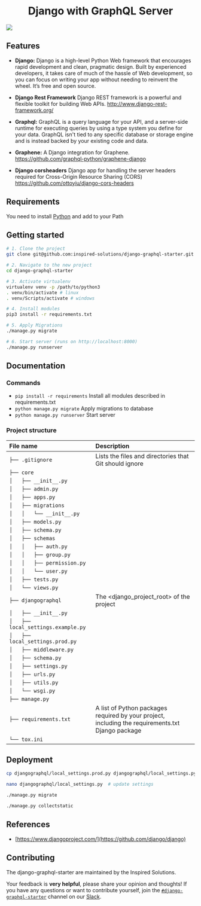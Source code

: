 <h1 align="center"><strong>Django with GraphQL Server</strong></h1>

![](https://cdn-images-1.medium.com/max/1600/1*jLrvxW83rre-25Nrhk-tww.png)

## Features

- **Django:** Django is a high-level Python Web framework that encourages rapid development and clean, pragmatic design. Built by experienced developers,
it takes care of much of the hassle of Web development, so you can focus on writing your app without needing to reinvent the wheel. It’s free and open source.

- **Django Rest Framework** Django REST framework is a powerful and flexible toolkit for building Web APIs. <http://www.django-rest-framework.org/>

- **Graphql:** GraphQL is a query language for your API, and a server-side runtime for executing queries by using a type system you define for your data.
GraphQL isn't tied to any specific database or storage engine and is instead backed by your existing code and data.

- **Graphene:** A Django integration for Graphene. <https://github.com/graphql-python/graphene-django>

- **Django corsheaders** Django app for handling the server headers required for Cross-Origin Resource Sharing
(CORS) <https://github.com/ottoyiu/django-cors-headers>

## Requirements
You need to install [Python](https://www.python.org/downloads/) and add to your Path

## Getting started

```sh
# 1. Clone the project
git clone git@github.com:inspired-solutions/django-graphql-starter.git

# 2. Navigate to the new project
cd django-graphql-starter

# 3. Activate virtualenv
virtualenv venv -p /path/to/python3
. venv/bin/activate # linux
. venv/Scripts/activate # windows

# 4. Install modules
pip3 install -r requirements.txt

# 5. Apply Migrations
./manage.py migrate

# 6. Start server (runs on http://localhost:8000)
./manage.py runserver
```

## Documentation

### Commands

* `pip install -r requirements` Install all modules described in requirements.txt
* `python manage.py migrate` Apply migrations to database
* `python manage.py runserver` Start server

### Project structure
| File name | Description|
|:---|:---|
|`├── .gitignore`| Lists the files and directories that Git should ignore |
|`├── core`| |
|`│   ├── __init__.py`||
|`│   ├── admin.py`||
|`│   ├── apps.py`||
|`│   ├── migrations`||
|`│   │   └── __init__.py`||
|`│   ├── models.py`||
|`│   ├── schema.py`||
|`│   ├── schemas`||
|`│   │   ├── auth.py`||
|`│   │   ├── group.py`||
|`│   │   ├── permission.py`||
|`│   │   └── user.py`||
|`│   ├── tests.py`||
|`│   └── views.py`||
|`├── djangographql`| The <django_project_root> of the project |
|`│   ├── __init__.py`||
|`│   ├── local_settings.example.py`||
|`│   ├── local_settings.prod.py`||
|`│   ├── middleware.py`||
|`│   ├── schema.py`||
|`│   ├── settings.py`||
|`│   ├── urls.py`||
|`│   ├── utils.py`||
|`│   └── wsgi.py`||
|`├── manage.py`||
|`├── requirements.txt`| A list of Python packages required by your project, including the requirements.txt Django package |
|`└── tox.ini`||



## Deployment

```sh
cp djangographql/local_settings.prod.py djangographql/local_settings.py

nano djangographql/local_settings.py  # update settings

./manage.py migrate

./manage.py collectstatic
```

## References
- [https://www.djangoproject.com/](https://github.com/django/django)

## Contributing

The django-graphql-starter are maintained by the Inspired Solutions.

Your feedback is **very helpful**, please share your opinion and thoughts! If you have any questions or want to contribute yourself, join the [`#django-graphql-starter`](https://inspired-solutions.slack.com/messages/django-graphql-starter) channel on our [Slack](https://inspired-solutions.slack.com/).
